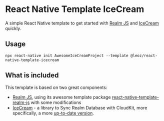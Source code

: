 # React Native Template IceCream

A simple React Native template to get started with [Realm JS](https://github.com/realm/realm-js) and [IceCream](https://github.com/caiyue1993/IceCream) quickly.

## Usage

```
npx react-native init AwesomeIceCreamProject --template @leoz/react-native-template-icecream
```

## What is included

This template is based on two great components:

- [Realm JS](https://github.com/realm/realm-js), using its awesome template package [react-native-template-realm-js](https://github.com/realm/realm-js/tree/master/templates/react-native-template-realm-js) with some modifications
- [IceCream](https://github.com/caiyue1993/IceCream) - a library to Sync Realm Database with CloudKit, more specifically, a more [up-to-date version](https://github.com/leoz/IceCream).
